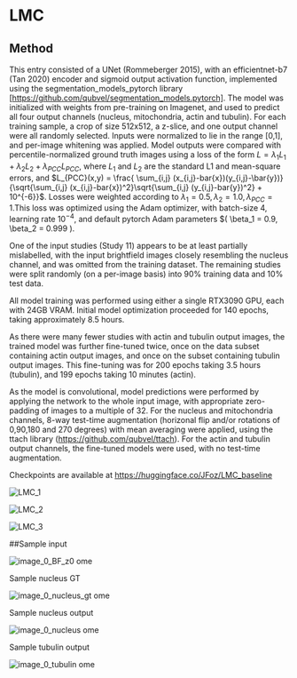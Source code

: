 # LMC

## Method

This entry consisted of a UNet (Rommeberger 2015), with an efficientnet-b7 (Tan 2020) encoder and sigmoid output activation function, implemented using the segmentation_models_pytorch library [https://github.com/qubvel/segmentation_models.pytorch].
The model was initialized with weights from pre-training on Imagenet, and used to predict all four output channels (nucleus, mitochondria, actin and tubulin). For each training sample, a crop of size 512x512, a z-slice, and one output channel were all randomly selected. Inputs were normalized to lie in the range [0,1], and per-image whitening was applied. Model outputs were compared with percentile-normalized ground truth images using a loss of the form $L = \lambda_1 L_1 + \lambda_2 L_2 + \lambda_{PCC} L_{PCC}$, where $L_1$ and $L_2$ are the standard L1 and mean-square errors, and $L_{PCC}(x,y) = \frac{ \sum_{i,j} (x_{i,j}-bar{x})(y_{i,j}-\bar{y})}{\sqrt{\sum_{i,j} (x_{i,j}-bar{x})^2}\sqrt{\sum_{i,j} (y_{i,j}-bar{y})^2} + 10^{-6}}$. Losses were weighted according to $\lambda_1 = 0.5, \lambda_2=1.0, \lambda_{PCC} = 1$.This loss was optimized using the Adam optimizer, with batch-size 4, learning rate $10^{-4}$, and default pytorch Adam parameters $( \beta_1 = 0.9, \beta_2 = 0.999 ). 

One of the input studies (Study 11) appears to be at least partially mislabelled, with the input brightfield images closely resembling the nucleus channel, and was omitted from the training dataset. The remaining studies were split randomly (on a per-image basis) into 90% training data and 10% test data.

All model training was performed using either a single RTX3090 GPU, each with 24GB VRAM. Initial model optimization proceeded for 140 epochs, taking approximately 8.5 hours.

As there were many fewer studies with actin and tubulin output images, the trained model was further fine-tuned twice, once on the data subset containing actin output images, and once on the subset containing tubulin output images. This fine-tuning was for 200 epochs taking 3.5 hours (tubulin), and 199 epochs taking 10 minutes (actin).

As the model is convolutional, model predictions were performed by applying the network to the whole input image, with appropriate zero-padding of images to a multiple of 32. For the nucleus and mitochondria channels, 8-way test-time augmentation (horizonal flip and/or rotations of 0,90,180 and 270 degrees) with mean averaging were applied, using the ttach library (https://github.com/qubvel/ttach). For the actin and tubulin output channels, the fine-tuned models were used, with no test-time augmentation.

Checkpoints are available at https://huggingface.co/JFoz/LMC_baseline

![LMC_1](https://github.com/jfozard/LMC/assets/4390954/78f58534-7b6f-49be-a5fe-1f1e612857e4)

![LMC_2](https://github.com/jfozard/LMC/assets/4390954/f2d632a0-c51b-42bd-8478-cd5ffac4cd32)

![LMC_3](https://github.com/jfozard/LMC/assets/4390954/fd9c902e-f118-46c1-940c-76f938a8ec2d)

##Sample input

![image_0_BF_z0 ome](https://github.com/jfozard/LMC/assets/4390954/d219bfdd-389c-4b43-b152-7486e699b034)

Sample nucleus GT

![image_0_nucleus_gt ome](https://github.com/jfozard/LMC/assets/4390954/65c0b129-9809-4243-bd73-6426b9ac4128)

Sample nucleus output

![image_0_nucleus ome](https://github.com/jfozard/LMC/assets/4390954/d504757d-6ed5-4905-9a2e-3110acb9162e)

Sample tubulin output

![image_0_tubulin ome](https://github.com/jfozard/LMC/assets/4390954/4d478b6d-9bb2-4f7e-be04-d6cc144127cd)

